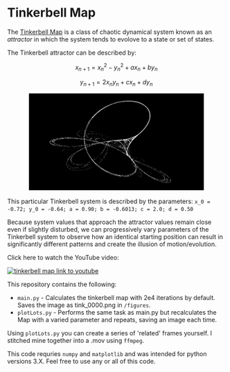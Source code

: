 # Tinkerbell Map

The [Tinkerbell Map](https://en.wikipedia.org/wiki/Tinkerbell_map) is a class of chaotic dynamical system known as an *attractor* in which the system tends to evolove to a state or set of states.

The Tinkerbell attractor can be described by:

$$x_{n+1}=x_{n}^{2}-y_{n}^{2}+ax_{n}+by_{n}$$

$$y_{n+1}=2x_{n}y_{n}+cx_{n}+dy_{n}$$

<p align="center">
<img src="./figures/tinkerbell.png" alt="Tinkerbell Map" style="width:80%; border:0;">
</p>

This particular Tinkerbell system is described by the parameters: `x_0 = -0.72; y_0 = -0.64; a = 0.90; b = -0.6013; c = 2.0; d = 0.50`

Because system values that approach the attractor values remain close even if slightly disturbed, we can progressively vary parameters of the Tinkerbell system to observe how an identical starting position can result in significantly different patterns and create the illusion of motion/evolution.

Click here to watch the YouTube video:

[![tinkerbell map link to youtube](http://img.youtube.com/vi/4flIhqo0rhc/0.jpg)](https://youtu.be/4flIhqo0rhc "The Tinkerbell Map")

This repository contains the following:
* `main.py` - Calculates the tinkerbell map with 2e4 iterations by default. Saves the image as tink_0000.png in `/figures`.
* `plotLots.py` - Performs the  same task as main.py but recalculates the Map with a varied parameter and repeats, saving an image each time.

Using `plotLots.py` you can create a series of 'related' frames yourself. I stitched mine together into a .mov using `ffmpeg`.

This code requries `numpy` and `matplotlib` and was intended for python versions 3.X. Feel free to use any or all of this code.